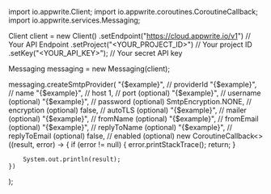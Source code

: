 import io.appwrite.Client;
import io.appwrite.coroutines.CoroutineCallback;
import io.appwrite.services.Messaging;

Client client = new Client()
    .setEndpoint("https://cloud.appwrite.io/v1") // Your API Endpoint
    .setProject("<YOUR_PROJECT_ID>") // Your project ID
    .setKey("<YOUR_API_KEY>"); // Your secret API key

Messaging messaging = new Messaging(client);

messaging.createSmtpProvider(
    "{$example}", // providerId
    "{$example}", // name
    "{$example}", // host
    1, // port (optional)
    "{$example}", // username (optional)
    "{$example}", // password (optional)
    SmtpEncryption.NONE, // encryption (optional)
    false, // autoTLS (optional)
    "{$example}", // mailer (optional)
    "{$example}", // fromName (optional)
    "{$example}", // fromEmail (optional)
    "{$example}", // replyToName (optional)
    "{$example}", // replyToEmail (optional)
    false, // enabled (optional)
    new CoroutineCallback<>((result, error) -> {
        if (error != null) {
            error.printStackTrace();
            return;
        }

        System.out.println(result);
    })
);

